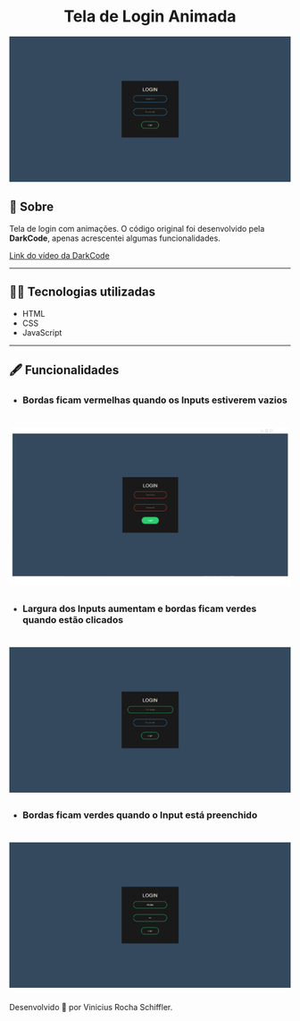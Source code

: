 <h1 align="center">Tela de Login Animada</h1>

<p>
    <img src="./ImgToReadMe/img3.png">
</p>

## 📖 Sobre
Tela de login com animações. O código original foi desenvolvido pela **DarkCode**, apenas acrescentei algumas funcionalidades.

[Link do vídeo da DarkCode](https://www.youtube.com/watch?v=HV7DtH3J2PU)

---
## 👨‍💻 Tecnologias utilizadas

- HTML
- CSS
- JavaScript
---

## 🖋 Funcionalidades

- ### Bordas ficam vermelhas quando os Inputs estiverem vazios
<h1 align="center">
    <img src="ImgToReadMe/img2.png">
</h1>

- ### Largura dos Inputs aumentam e bordas ficam verdes quando estão clicados
<h1 align="center">
    <img src="ImgToReadMe/img1.png">
</h1>

- ### Bordas ficam verdes quando o Input está preenchido
<h1 align="center">
    <img src="ImgToReadMe/img4.png">
</h1>

Desenvolvido 💚 por Vinicius Rocha Schiffler.

